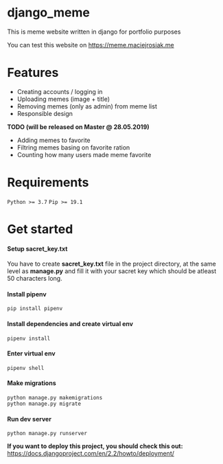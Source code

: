 # django_meme
This is meme website written in django for portfolio purposes

You can test this website on https://meme.maciejrosiak.me

# Features
 - Creating accounts / logging in
 - Uploading memes (image + title)
 - Removing memes (only as admin) from meme list
 - Responsible design
 
 **TODO (will be released on Master @ 28.05.2019)**
 - Adding memes to favorite
 - Filtring memes basing on favorite ration
 - Counting how many users made meme favorite
# Requirements

`Python >= 3.7`
`Pip >= 19.1`

# Get started

#### Setup sacret_key.txt
You have to create **sacret_key.txt** file in the project directory,
at the same level as **manage.py** and fill it with your sacret key which should be atleast 50 characters long.

#### Install pipenv
``` shell
pip install pipenv
```

#### Install dependencies and create virtual env
``` shell
pipenv install
```

#### Enter virtual env
``` shell 
pipenv shell
```

#### Make migrations
``` shell 
python manage.py makemigrations
python manage.py migrate
```
#### Run dev server
``` shell
python manage.py runserver
```
**If you want to deploy this project, you should check this out:** https://docs.djangoproject.com/en/2.2/howto/deployment/


